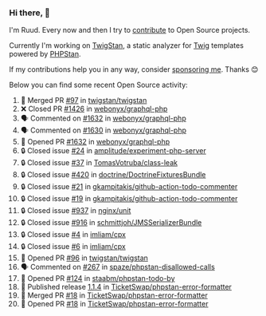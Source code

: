 ### Hi there, 👋

I'm Ruud. Every now and then I try to [contribute](https://github.com/pulls?q=+is%3Apr+author%3Aruudk+archived%3Afalse+is%3Apublic+) to Open Source projects.

Currently I'm working on [TwigStan](https://github.com/twigstan), a static analyzer for [Twig](https://twig.symfony.com/) templates powered by [PHPStan](https://phpstan.org/).

If my contributions help you in any way, consider [sponsoring me](https://github.com/sponsors/ruudk). Thanks 😊

Below you can find some recent Open Source activity:

<!--START_SECTION:activity-->
1. 🎉 Merged PR [#97](https://github.com/twigstan/twigstan/pull/97) in [twigstan/twigstan](https://github.com/twigstan/twigstan)
2. ❌ Closed PR [#1426](https://github.com/webonyx/graphql-php/pull/1426) in [webonyx/graphql-php](https://github.com/webonyx/graphql-php)
3. 🗣 Commented on [#1632](https://github.com/webonyx/graphql-php/pull/1632#issuecomment-2467905968) in [webonyx/graphql-php](https://github.com/webonyx/graphql-php)
4. 🗣 Commented on [#1630](https://github.com/webonyx/graphql-php/pull/1630#issuecomment-2467904626) in [webonyx/graphql-php](https://github.com/webonyx/graphql-php)
5. 💪 Opened PR [#1632](https://github.com/webonyx/graphql-php/pull/1632) in [webonyx/graphql-php](https://github.com/webonyx/graphql-php)
6. 🔒 Closed issue [#24](https://github.com/amplitude/experiment-php-server/issues/24) in [amplitude/experiment-php-server](https://github.com/amplitude/experiment-php-server)
7. 🔒 Closed issue [#37](https://github.com/TomasVotruba/class-leak/issues/37) in [TomasVotruba/class-leak](https://github.com/TomasVotruba/class-leak)
8. 🔒 Closed issue [#420](https://github.com/doctrine/DoctrineFixturesBundle/issues/420) in [doctrine/DoctrineFixturesBundle](https://github.com/doctrine/DoctrineFixturesBundle)
9. 🔒 Closed issue [#21](https://github.com/gkampitakis/github-action-todo-commenter/issues/21) in [gkampitakis/github-action-todo-commenter](https://github.com/gkampitakis/github-action-todo-commenter)
10. 🔒 Closed issue [#19](https://github.com/gkampitakis/github-action-todo-commenter/issues/19) in [gkampitakis/github-action-todo-commenter](https://github.com/gkampitakis/github-action-todo-commenter)
11. 🔒 Closed issue [#937](https://github.com/nginx/unit/issues/937) in [nginx/unit](https://github.com/nginx/unit)
12. 🔒 Closed issue [#916](https://github.com/schmittjoh/JMSSerializerBundle/issues/916) in [schmittjoh/JMSSerializerBundle](https://github.com/schmittjoh/JMSSerializerBundle)
13. 🔒 Closed issue [#4](https://github.com/imliam/cpx/issues/4) in [imliam/cpx](https://github.com/imliam/cpx)
14. 🔒 Closed issue [#6](https://github.com/imliam/cpx/issues/6) in [imliam/cpx](https://github.com/imliam/cpx)
15. 💪 Opened PR [#96](https://github.com/twigstan/twigstan/pull/96) in [twigstan/twigstan](https://github.com/twigstan/twigstan)
16. 🗣 Commented on [#267](https://github.com/spaze/phpstan-disallowed-calls/pull/267#issuecomment-2467465400) in [spaze/phpstan-disallowed-calls](https://github.com/spaze/phpstan-disallowed-calls)
17. 💪 Opened PR [#124](https://github.com/staabm/phpstan-todo-by/pull/124) in [staabm/phpstan-todo-by](https://github.com/staabm/phpstan-todo-by)
18. 🚀 Published release [1.1.4](https://github.com/TicketSwap/phpstan-error-formatter/releases/tag/1.1.4) in [TicketSwap/phpstan-error-formatter](https://github.com/TicketSwap/phpstan-error-formatter)
19. 🎉 Merged PR [#18](https://github.com/TicketSwap/phpstan-error-formatter/pull/18) in [TicketSwap/phpstan-error-formatter](https://github.com/TicketSwap/phpstan-error-formatter)
20. 💪 Opened PR [#18](https://github.com/TicketSwap/phpstan-error-formatter/pull/18) in [TicketSwap/phpstan-error-formatter](https://github.com/TicketSwap/phpstan-error-formatter)
<!--END_SECTION:activity-->
